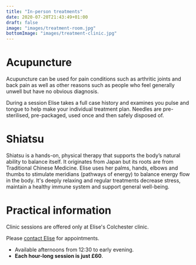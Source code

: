 ```yaml
---
title: "In-person treatments"
date: 2020-07-20T21:43:49+01:00
draft: false
image: "images/treatment-room.jpg"
bottomImage: "images/treatment-clinic.jpg"
---
```


# Acupuncture
Acupuncture can be used for pain conditions such as arthritic joints and back pain as well as other reasons such as people who feel generally unwell but have no obvious diagnosis.

During a session Elise takes a full case history and examines you pulse and tongue to help make your individual treatment plan. Needles are pre-sterilised, pre-packaged, used once and then safely disposed of.

# Shiatsu
Shiatsu is a hands-on, physical therapy that supports the body’s natural ability to balance itself. It originates from Japan but its roots are from Traditional Chinese Medicine. Elise uses her palms, hands, elbows and thumbs to stimulate meridians (pathways of energy) to balance energy flow in the body. It's deeply relaxing and regular treatments decrease stress, maintain a healthy immune system and support general well-being.

# Practical information

Clinic sessions are offered only at Elise's Colchester clinic.

Please [contact Elise](/contact) for appointments.
* Available afternoons from 12:30 to early evening.
* **Each hour-long session is just £60**.
